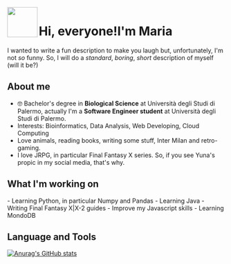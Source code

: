 <img src="http://www.ffbegif.com/Yuna/210000205%20Idle.png" align="left" width="70" height="70">
<h1>Hi, everyone!I'm Maria</h1>


I wanted to write a fun description to make you laugh but, unfortunately, I'm not _so_ funny.
So, I will do a _standard_, _boring_, _short_ description of myself (will it be?)

<h2>About me</h2>

- 🤓 Bachelor's degree in **Biological Science** at Università degli Studi di Palermo, actually I'm a **Software Engineer student** at Università degli Studi di Palermo.
- Interests: Bioinformatics, Data Analysis, Web Developing, Cloud Computing
- Love animals, reading books, writing some stuff, Inter Milan and retro-gaming.
- I love JRPG, in particular Final Fantasy X series. So, if you see Yuna's propic in my social media, that's why.


<h2>What I'm working on</h2> 
  - Learning Python, in particular Numpy and Pandas
  - Learning Java
  - Writing Final Fantasy X|X-2 guides
  - Improve my Javascript skills
  - Learning MondoDB



<h2>Language and Tools</h2>
<i class="devicon-docker-plain"></i>


[![Anurag's GitHub stats](https://github-readme-stats.vercel.app/api?username=yuunac)](https://github.com/yuunac/github-readme-stats)

                  
